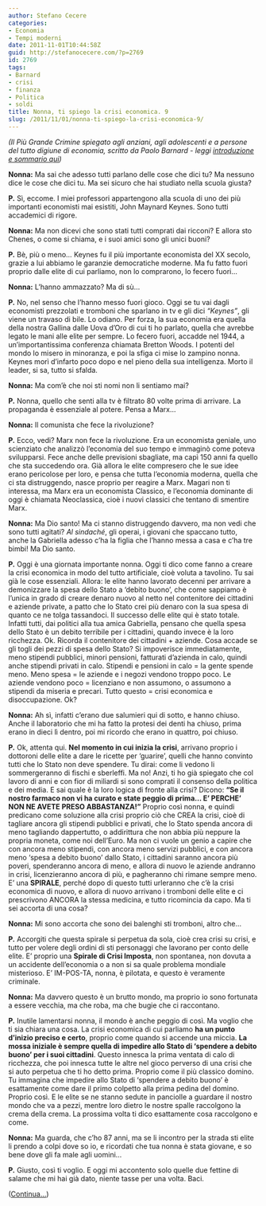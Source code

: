 ```yaml
---
author: Stefano Cecere
categories:
- Economia
- Tempi moderni
date: 2011-11-01T10:44:58Z
guid: http://stefanocecere.com/?p=2769
id: 2769
tags:
- Barnard
- crisi
- finanza
- Politica
- soldi
title: Nonna, ti spiego la crisi economica. 9
slug: /2011/11/01/nonna-ti-spiego-la-crisi-economica-9/
---
```


_(Il Più Grande Crimine spiegato agli anziani, agli adolescenti e a persone del tutto digiune di economia, scritto da Paolo Barnard - leggi [introduzione e sommario qui](http://stefanocecere.com/2011/10/24/vi-spiego-la-crisi-economica/ "Vi spiego la crisi economica"))_

**Nonna:** Ma sai che adesso tutti parlano delle cose che dici tu? Ma nessuno dice le cose che dici tu. Ma sei sicuro che hai studiato nella scuola giusta?

**P.** Sì, eccome. I miei professori appartengono alla scuola di uno dei più importanti economisti mai esistiti, John Maynard Keynes. Sono tutti accademici di rigore.

**Nonna:** Ma non dicevi che sono stati tutti comprati dai ricconi? E allora sto Chenes, o come si chiama, e i suoi amici sono gli unici buoni?

**P.** Bè, più o meno… Keynes fu il più importante economista del XX secolo, grazie a lui abbiamo le garanzie democratiche moderne. Ma fu fatto fuori proprio dalle elite di cui parliamo, non lo comprarono, lo fecero fuori…

**Nonna:** L’hanno ammazzato? Ma di sù…

**P.** No, nel senso che l’hanno messo fuori gioco. Oggi se tu vai dagli economisti prezzolati e tromboni che sparlano in tv e gli dici _“Keynes”_, gli viene un travaso di bile. Lo odiano. Per forza, la sua economia era quella della nostra Gallina dalle Uova d’Oro di cui ti ho parlato, quella che avrebbe legato le mani alle elite per sempre. Lo fecero fuori, accadde nel 1944, a un’importantissima conferenza chiamata Bretton Woods. I potenti del mondo lo misero in minoranza, e poi la sfiga ci mise lo zampino nonna. Keynes morì d’infarto poco dopo e nel pieno della sua intelligenza. Morto il leader, si sa, tutto si sfalda.

**Nonna:** Ma com’è che noi sti nomi non li sentiamo mai?

**P.** Nonna, quello che senti alla tv è filtrato 80 volte prima di arrivare. La propaganda è essenziale al potere. Pensa a Marx…

**Nonna:** Il comunista che fece la rivoluzione?

**P.** Ecco, vedi? Marx non fece la rivoluzione. Era un economista geniale, uno scienziato che analizzò l’economia del suo tempo e immaginò come poteva svilupparsi. Fece anche delle previsioni sbagliate, ma capì 150 anni fa quello che sta succedendo ora. Già allora le elite compresero che le sue idee erano pericolose per loro, e pensa che tutta l’economia moderna, quella che ci sta distruggendo, nasce proprio per reagire a Marx. Magari non ti interessa, ma Marx era un economista Classico, e l’economia dominante di oggi è chiamata Neoclassica, cioè i nuovi classici che tentano di smentire Marx.

**Nonna:** Ma Dio santo! Ma ci stanno distruggendo davvero, ma non vedi che sono tutti agitati? _Al sindaché_, gli operai, i giovani che spaccano tutto, anche la Gabriella adesso c’ha la figlia che l’hanno messa a casa e c’ha tre bimbi! Ma Dio santo.

**P.** Oggi è una giornata importante nonna. Oggi ti dico come fanno a creare la crisi economica in modo del tutto artificiale, cioè voluta a tavolino. Tu sai già le cose essenziali. Allora: le elite hanno lavorato decenni per arrivare a demonizzare la spesa dello Stato a ‘debito buono’, che come sappiamo è l’unica in grado di creare denaro nuovo al netto nel contenitore dei cittadini e aziende private, a patto che lo Stato crei più denaro con la sua spesa di quanto ce ne tolga tassandoci. Il successo delle elite qui è stato totale. Infatti tutti, dai politici alla tua amica Gabriella, pensano che quella spesa dello Stato è un debito terribile per i cittadini, quando invece è la loro ricchezza. Ok. Ricorda il contenitore dei cittadini + aziende. Cosa accade se gli togli dei pezzi di spesa dello Stato? Si impoverisce immediatamente, meno stipendi pubblici, minori pensioni, fatturati d’azienda in calo, quindi anche stipendi privati in calo. Stipendi e pensioni in calo = la gente spende meno. Meno spesa = le aziende e i negozi vendono troppo poco. Le aziende vendono poco = licenziano e non assumono, o assumono a stipendi da miseria e precari. Tutto questo = crisi economica e disoccupazione. Ok?

**Nonna:** Ah sì, infatti c’erano due salumieri qui di sotto, e hanno chiuso. Anche il laboratorio che mi ha fatto la protesi dei denti ha chiuso, prima erano in dieci lì dentro, poi mi ricordo che erano in quattro, poi chiuso.

**P.** Ok, attenta qui. **Nel momento in cui inizia la crisi**, arrivano proprio i dottoroni delle elite a dare le ricette per ‘guarire’, quelli che hanno convinto tutti che lo Stato non deve spendere. Tu dirai: come li vedono li sommergeranno di fischi e sberleffi. Ma no! Anzi, ti ho già spiegato che col lavoro di anni e con fior di miliardi si sono comprati il consenso della politica e dei media. E sai quale è la loro logica di fronte alla crisi? Dicono: **“Se il nostro farmaco non vi ha curato e state peggio di prima… E’ PERCHE’ NON NE AVETE PRESO ABBASTANZA!”** Proprio così nonna, e quindi predicano come soluzione alla crisi proprio ciò che CREA la crisi, cioè di tagliare ancora gli stipendi pubblici e privati, che lo Stato spenda ancora di meno tagliando dappertutto, o addirittura che non abbia più neppure la propria moneta, come noi dell’Euro. Ma non ci vuole un genio a capire che con ancora meno stipendi, con ancora meno servizi pubblici, e con ancora meno ‘spesa a debito buono’ dallo Stato, i cittadini saranno ancora più poveri, spenderanno ancora di meno, e allora di nuovo le aziende andranno in crisi, licenzieranno ancora di più, e pagheranno chi rimane sempre meno. E’ una **SPIRALE**, perché dopo di questo tutti urleranno che c’è la crisi economica di nuovo, e allora di nuovo arrivano i tromboni delle elite e ci prescrivono ANCORA la stessa medicina, e tutto ricomincia da capo. Ma ti sei accorta di una cosa?

**Nonna:** Mi sono accorta che sono dei balenghi sti tromboni, altro che…

**P.** Accorgiti che questa spirale si perpetua da sola, cioè crea crisi su crisi, e tutto per volere degli ordini di sti personaggi che lavorano per conto delle elite. E’ proprio una **Spirale di Crisi Imposta**, non spontanea, non dovuta a un accidente dell’economia o a non si sa quale problema mondiale misterioso. E’ IM-POS-TA, nonna, è pilotata, e questo è veramente criminale.

**Nonna:** Ma davvero questo è un brutto mondo, ma proprio io sono fortunata a essere vecchia, ma che roba, ma che bugie che ci raccontano.

**P.** Inutile lamentarsi nonna, il mondo è anche peggio di così. Ma voglio che ti sia chiara una cosa. La crisi economica di cui parliamo **ha un punto d’inizio preciso e certo**, proprio come quando si accende una miccia. **La mossa iniziale è sempre quella di impedire allo Stato di ‘spendere a debito buono’ per i suoi cittadini**. Questo innesca la prima ventata di calo di ricchezza, che poi innesca tutte le altre nel gioco perverso di una crisi che si auto perpetua che ti ho detto prima. Proprio come il più classico domino. Tu immagina che impedire allo Stato di ‘spendere a debito buono’ è esattamente come dare il primo colpetto alla prima pedina del domino. Proprio così. E le elite se ne stanno sedute in panciolle a guardare il nostro mondo che va a pezzi, mentre loro dietro le nostre spalle raccolgono la crema della crema. La prossima volta ti dico esattamente cosa raccolgono e come.

**Nonna:** Ma guarda, che c’ho 87 anni, ma se li incontro per la strada sti elite li prendo a colpi dove so io, e ricordati che tua nonna è stata giovane, e so bene dove gli fa male agli uomini…

**P.** Giusto, così ti voglio. E oggi mi accontento solo quelle due fettine di salame che mi hai già dato, niente tasse per una volta. Baci.

([Continua…](http://stefanocecere.com/2011/11/03/nonna-ti-spiego-la-crisi-economica-10/ "Nonna, ti spiego la crisi economica. 10"))